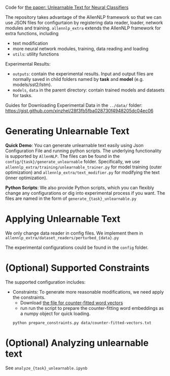 Code for [the paper: Unlearnable Text for Neural Classifiers](https://openreview.net/forum?id=8-bMehdzFKG)

The repository takes advantage of the AllenNLP framework so that we can use JSON files for configurtaion by registering data reader, loader, network modules and training. `allennlp_extra` extends the AllenNLP framework for extra functions, including
* text modification
* more neural network modules, training, data reading and loading
* `utils`: utility functions

Experimental Results:
* `outputs`: contain the experimental results. Input and output files are normally saved in child folders named by **task** and **model** (e.g. models/sst2/lstm).
* `models`, `data` in the parent directory: contain trained models and datasets for tasks. 


Guides for Downloading Experimental Data in the `../data/` folder: https://gist.github.com/xinzhel/28f3fb5fba028730f4948205dc04ec06

# Generating Unlearnable Text


**Quick Demo**: You can generate unlearnable text easily using Json Configuration File and running python scripts. The underlying functionality is supported by `AllenNLP`. The files can be found in the `config/{task}/generate_unlearnable` folder.
Specifically, we use `allennlp_extra/training/unlearnable_trainer.py` for model training (outer optimization) and `allennlp_extra/text_modifier.py` for modifying the text (inner optimization).

**Python Scripts**: We also provide Python scripts, which you can flexibly change any configurations or dig into experimental process if you want. The files are named in the form of `generate_{task}_unlearnable.py`

# Applying Unlearnable Text
We only change data reader in config files.
We implement them in `allennlp_extra/dataset_readers/perturbed_{data}.py`


The experimental configurations could be found in the `config` folder.



# (Optional) Supported Constraints
The supported configuration includes:
* Constraints: To generate more reasonable modifications, we need apply the constraints. 
    * Download [the file for counter-fitted word vectors](https://drive.google.com/open?id=1bayGomljWb6HeYDMTDKXrh0HackKtSlx)
    * run run the script to prepare the counter-fitting word embeddings as a numpy object for quick loading. 
    ```
    python prepare_constraints.py data/counter-fitted-vectors.txt
    ```


# (Optional) Analyzing unlearnable text
See `analyze_{task}_unlearnable.ipynb`
